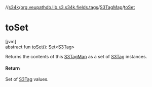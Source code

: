 //[s34k](../../../index.md)/[org.veupathdb.lib.s3.s34k.fields.tags](../index.md)/[S3TagMap](index.md)/[toSet](to-set.md)

# toSet

[jvm]\
abstract fun [toSet](to-set.md)(): [Set](https://kotlinlang.org/api/latest/jvm/stdlib/kotlin.collections/-set/index.html)&lt;[S3Tag](../../org.veupathdb.lib.s3.s34k/-s3-tag/index.md)&gt;

Returns the contents of this [S3TagMap](index.md) as a set of [S3Tag](../../org.veupathdb.lib.s3.s34k/-s3-tag/index.md) instances.

#### Return

Set of [S3Tag](../../org.veupathdb.lib.s3.s34k/-s3-tag/index.md) values.
